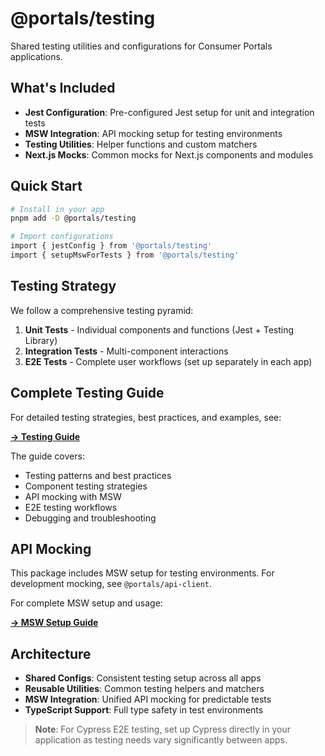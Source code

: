 # @portals/testing

Shared testing utilities and configurations for Consumer Portals applications.

## What's Included

- **Jest Configuration**: Pre-configured Jest setup for unit and integration tests
- **MSW Integration**: API mocking setup for testing environments
- **Testing Utilities**: Helper functions and custom matchers
- **Next.js Mocks**: Common mocks for Next.js components and modules

## Quick Start

```bash
# Install in your app
pnpm add -D @portals/testing

# Import configurations
import { jestConfig } from '@portals/testing'
import { setupMswForTests } from '@portals/testing'
```

## Testing Strategy

We follow a comprehensive testing pyramid:

1. **Unit Tests** - Individual components and functions (Jest + Testing Library)
2. **Integration Tests** - Multi-component interactions
3. **E2E Tests** - Complete user workflows (set up separately in each app)

## Complete Testing Guide

For detailed testing strategies, best practices, and examples, see:

**[→ Testing Guide](../../docs/testing.md)**

The guide covers:
- Testing patterns and best practices
- Component testing strategies
- API mocking with MSW
- E2E testing workflows
- Debugging and troubleshooting

## API Mocking

This package includes MSW setup for testing environments. For development mocking, see `@portals/api-client`.

For complete MSW setup and usage:

**[→ MSW Setup Guide](../../docs/msw-setup.md)**

## Architecture

- **Shared Configs**: Consistent testing setup across all apps
- **Reusable Utilities**: Common testing helpers and matchers
- **MSW Integration**: Unified API mocking for predictable tests
- **TypeScript Support**: Full type safety in test environments

> **Note**: For Cypress E2E testing, set up Cypress directly in your application as testing needs vary significantly between apps.
